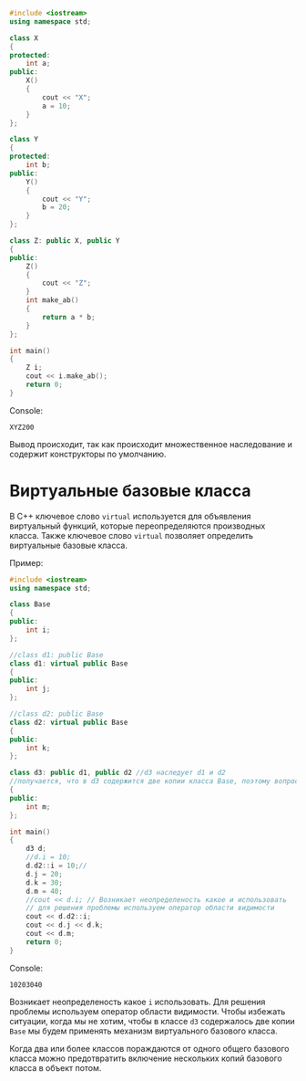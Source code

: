 ```cpp
#include <iostream>
using namespace std;

class X
{
protected:
    int a;
public:
    X()
    {
        cout << "X";
        a = 10;
    }
};

class Y
{
protected:
    int b;
public:
    Y()
    {
        cout << "Y";
        b = 20;
    }
};

class Z: public X, public Y
{
public:
    Z()
    {
        cout << "Z"; 
    }
    int make_ab()
    {
        return a * b;
    }
};

int main()
{
    Z i;
    cout << i.make_ab();
    return 0;
}
```

Console:

```
XYZ200
```

Вывод происходит, так как происходит множественное наследование и содержит конструкторы по умолчанию.

<div style="page-break-after: always;"></div>

# Виртуальные базовые класса

В С++ ключевое слово `virtual` используется для объявления виртуальный функций, которые переопределяются производных класса. Также ключевое слово `virtual` позволяет определить виртуальные базовые класса.

Пример:

```cpp
#include <iostream>
using namespace std;

class Base
{
public:
    int i;
};

//class d1: public Base
class d1: virtual public Base
{
public:
    int j;
};

//class d2: public Base
class d2: virtual public Base
{
public:
    int k;
};

class d3: public d1, public d2 //d3 наследует d1 и d2
//получается, что в d3 содержится две копии класса Base, поэтому вопрос
{
public:
    int m;
};

int main()
{
    d3 d;
    //d.i = 10;
    d.d2::i = 10;//
    d.j = 20;
    d.k = 30;
    d.m = 40;
    //cout << d.i; // Возникает неопределеность какое и использовать
    // для решения проблемы используем оператор области видимости
    cout << d.d2::i;
    cout << d.j << d.k;
    cout << d.m;
    return 0;
}
```

Console:

```
10203040
```

Возникает неопределеность какое `i` использовать. Для решения проблемы используем оператор области видимости. Чтобы избежать ситуации, когда мы не хотим, чтобы в классе `d3` содержалось две копии `Base` мы будем применять механизм виртуального базового класса.

Когда два или более классов пораждаются от одного общего базового класса можно предотвратить включение нескольких копий базового класса в объект потом.
